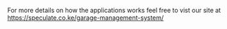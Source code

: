 For more details on how the applications works feel free to vist our site at 
https://speculate.co.ke/garage-management-system/
                       
